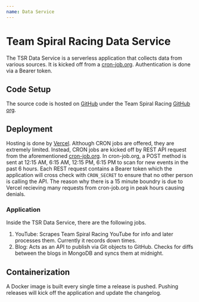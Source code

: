 ```yaml
---
name: Data Service
---
```


# Team Spiral Racing Data Service
The TSR Data Service is a serverless application that collects data from various sources. It is kicked off from a [cron-job.org](https://cron-job.org/en/). Authentication is done via a Bearer token.

## Code Setup
The source code is hosted on [GitHub](https://github.com/Team-Spiral-Racing/data-service) under the Team Spiral Racing [GitHub org](https://github.com/Team-Spiral-Racing).

## Deployment
Hosting is done by [Vercel](https://vercel.com/). Although CRON jobs are offered, they are extremely limited. Instead, CRON jobs are kicked off by REST API request from the aforementioned [cron-job.org](https://cron-job.org/en/). In cron-job.org, a POST method is sent at 12:15 AM, 6:15 AM, 12:15 PM, 6:15 PM to scan for new events in the past 6 hours. Each REST request contains a Bearer token which the application will cross check with `CRON_SECRET` to ensure that no other person is calling the API. The reason why there is a 15 minute boundry is due to Vercel recieving many requests from cron-job.org in peak hours causing denials.

### Application
Inside the TSR Data Service, there are the following jobs.
1. YouTube: Scrapes Team Spiral Racing YouTube for info and later processes them. Currently it records down times.
2. Blog: Acts as an API to publish via Git objects to GitHub. Checks for diffs between the blogs in MongoDB and syncs them at midnight.

## Containerization
A Docker image is built every single time a release is pushed. Pushing releases will kick off the application and update the changelog.
